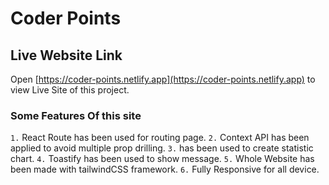 # Coder Points

## Live Website Link
Open [https://coder-points.netlify.app](https://coder-points.netlify.app) to view Live Site of this project.

### Some Features Of this site
`1.` React Route has been used for routing page.
`2.` Context API has been applied to avoid multiple prop drilling.
`3.` <Recharts /> has been  used to create statistic chart.
`4.` Toastify has been used to show message.
`5.` Whole Website has been made with tailwindCSS framework.
`6.` Fully Responsive for all device.
